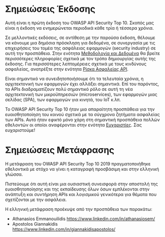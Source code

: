 Σημειώσεις Έκδοσης
=============

Αυτή είναι η πρώτη έκδοση του OWASP API Security Top 10. Σκοπός μας είναι η έκδοση να 
ενημερώνεται περιοδικά κάθε τρία ή τέσσερα χρόνια.

Σε μελλοντικές εκδόσεις, σε αντίθεση με την παρούσα έκδοση, θέλουμε να κάνουμε 
μια δημόσια πρόσκληση για δεδομένα, σε συνεργασία με τις επιχειρήσεις του τομέα της ασφάλειας εφαρμογών (security industry) σε αυτή την προσπάθεια. Στην ενότητα [Μεθοδολογία και Δεδομένα][1] θα βρείτε περισσότερες πληροφορίες σχετικά με τον τρόπο δημιουργίας αυτής της έκδοσης. Για περισσότερες λεπτομέρειες σχετικά με τους κινδύνους ασφαλείας, ανατρέξτε στην ενότητα [Ρίσκα Ασφαλείας API][2].

Είναι σημαντικό να συνειδητοποιήσουμε ότι τα τελευταία χρόνια, η αρχιτεκτονική των εφαρμογών έχει αλλάξει σημαντικά. Επί του παρόντος, τα APIs διαδραματίζουν πολύ σημαντικό ρόλο σε αυτή τη νέα αρχιτεκτονική των μικροϋπηρεσιών (microservices), των εφαρμογών μιας σελίδας (SPA), των εφαρμογών για κινητά, του IoT κ.λπ.

Το OWASP API Security Top 10 ήταν μια απαραίτητη προσπάθεια για την ευαισθητοποίηση του κοινού σχετικά με τα σύγχρονα ζητήματα ασφαλείας των APIs. Αυτό ήταν εφικτό μόνο χάρη στη σημαντική προσπάθεια πολλών εθελοντών οι οποίοι αναφέρονται στην ενότητα [Ευχαριστίες][3]. Σας ευχαριστούμε!

Σημειώσεις Μετάφρασης
=====================

Η μετάφραση του OWASP API Security Top 10 2019 πραγματοποιήθηκε εθελοντικά με στόχο να γίνει η 
καταγραφή προσβάσιμη και στην ελληνική γλώσσα.

Πιστεύουμε ότι αυτή είναι μια ουσιαστική συνεισφορά στην αποστολή της ευαισθητοποίησης και της 
εκπαίδευσης όλων όσων εμπλέκονται στην ανάπτυξη και συντήρηση APIs και λογισμικού γενικότερα για 
θέματα που σχετίζονται με την ασφάλεια.

Η ελληνική μετάφραση προέκυψε από την προσπάθεια των παρακάτω:
- Athanasios Emmanouilidis https://www.linkedin.com/in/athanasiosem/
- Apostolos Giannakidis https://www.linkedin.com/in/giannakidisapostolos/

[1]: ./0xd0-about-data.md
[2]: ./0x10-api-security-risks.md
[3]: ./0xd1-acknowledgments.md
